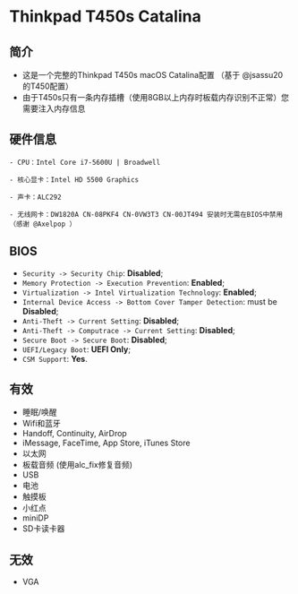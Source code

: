 # Thinkpad T450s Catalina
## 简介
- 这是一个完整的Thinkpad T450s macOS Catalina配置 （基于 @jsassu20 的T450配置）
- 由于T450s只有一条内存插槽（使用8GB以上内存时板载内存识别不正常）您需要注入内存信息

## 硬件信息

```  
- CPU：Intel Core i7-5600U | Broadwell

- 核心显卡：Intel HD 5500 Graphics 

- 声卡：ALC292

- 无线网卡：DW1820A CN-08PKF4 CN-0VW3T3 CN-00JT494 安装时无需在BIOS中禁用（感谢 @Axelpop ）
```

## BIOS
- `Security -> Security Chip`: **Disabled**;
- `Memory Protection -> Execution Prevention`: **Enabled**;
- `Virtualization -> Intel Virtualization Technology`: **Enabled**;
- `Internal Device Access -> Bottom Cover Tamper Detection`: must be **Disabled**;
- `Anti-Theft -> Current Setting`: **Disabled**;
- `Anti-Theft -> Computrace -> Current Setting`: **Disabled**;
- `Secure Boot -> Secure Boot`: **Disabled**;
- `UEFI/Legacy Boot`: **UEFI Only**;
- `CSM Support`: **Yes**.

## 有效

- 睡眠/唤醒
- Wifi和蓝牙 
- Handoff, Continuity, AirDrop
- iMessage, FaceTime, App Store, iTunes Store
- 以太网
- 板载音频 (使用alc_fix修复音频)
- USB
- 电池
- 触摸板
- 小红点
- miniDP
- SD卡读卡器

## 无效

- VGA
